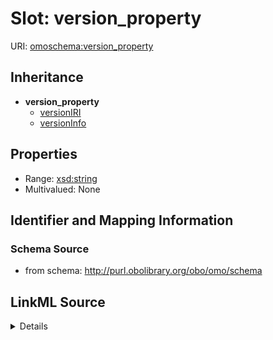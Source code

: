 # Slot: version_property

URI: [omoschema:version_property](http://purl.obolibrary.org/obo/schema/version_property)




## Inheritance

* **version_property**
    * [versionIRI](versionIRI.md)
    * [versionInfo](versionInfo.md)







## Properties

* Range: [xsd:string](http://www.w3.org/2001/XMLSchema#string)
* Multivalued: None







## Identifier and Mapping Information







### Schema Source


* from schema: http://purl.obolibrary.org/obo/omo/schema




## LinkML Source

<details>
```yaml
name: version_property
from_schema: http://purl.obolibrary.org/obo/omo/schema
rank: 1000
abstract: true
alias: version_property
range: string

```
</details>
